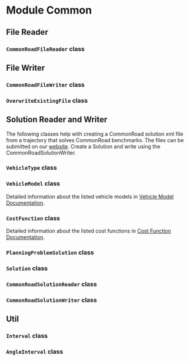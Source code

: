 # Module Common

## File Reader

### `CommonRoadFileReader` class


## File Writer

### `CommonRoadFileWriter` class


### `OverwriteExistingFile` class


## Solution Reader and Writer

The following classes help with creating a CommonRoad solution xml file from a
trajectory that solves CommonRoad benchmarks. The files can be submitted on our
[website](https://commonroad.in.tum.de).
Create a Solution and write using the CommonRoadSolutionWriter.

### `VehicleType` class

### `VehicleModel` class

Detailed information about the listed vehicle models in [Vehicle Model Documentation](https://gitlab.lrz.de/tum-cps/commonroad-vehicle-models/-/blob/master/vehicleModels_commonRoad.pdf).

### `CostFunction` class

Detailed information about the listed cost functions in [Cost Function Documentation](https://gitlab.lrz.de/tum-cps/commonroad-cost-functions/-/blob/master/costFunctions_commonRoad.pdf).

### `PlanningProblemSolution` class

### `Solution` class

### `CommonRoadSolutionReader` class


### `CommonRoadSolutionWriter` class


## Util

### `Interval` class



### `AngleInterval` class
